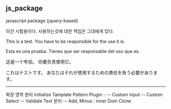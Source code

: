 js_package
-------------------------------------------------------------------------------------

javascript package (jquery-based)

이건 시험용이다.
사용하는것에 대한 책임은 그대에게 있다.

This is a test. 
You have to be responsible for the use it is.

Esta es una prueba. 
Tienes que ser responsable del uso que es.

这是一个考验。 
你要负责使用它。

これはテストです。 
あなたはそれが使用するための責任を負う必要があります。


-------------------------------------------------------------------------------------

확장 영역 분리
initialize Tamplate Pattern
Plugin - 
-- Custom input
-- Custom Select
-- Validate Text 분리
-- Add, Minus : inner Dom Clone
